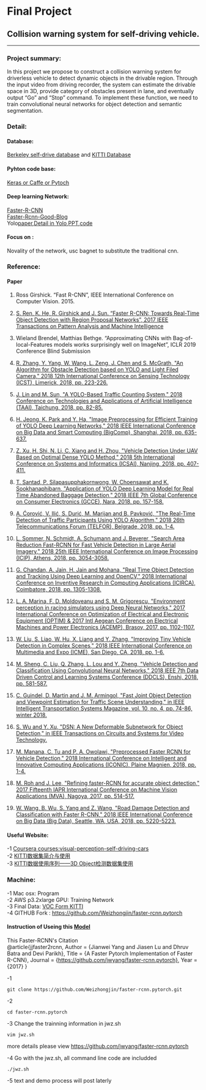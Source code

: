 Final Project
====

## Collision warning system for self-driving vehicle.
------

### Project summary: <br>

In this project we propose to construct a collision warning system for driverless vehicle to detect dynamic objects in the drivable region. Through the input video from driving recorder, the system can estimate the drivable space in 3D, provide category of obstacles present in lane, and eventually output “Go” and “Stop” command. To implement these function, we need to train convolutional neural networks for object detection and semantic segmentation. <br>



### Detail:<br>

#### Database: <br>
[Berkeley self-drive database](https://deepdrive.berkeley.edu/)   and [KITTI Database](http://www.cvlibs.net/datasets/kitti/) <br>

#### Pyhton code base: <br>
[Keras or Caffe or Pytoch](https://github.com/pytorch/pytorch) <br>

#### Deep learning Network:<br>
[Faster-R-CNN](https://github.com/Weizhongjin/faster-rcnn.pytorch)<br>[Faster-Rcnn-Good-Blog](http://www.telesens.co/2018/03/11/object-detection-and-classification-using-r-cnns/#ITEM-1455-2)<br>
Yolo[paper](https://arxiv.org/abs/1506.02640),[Detail in Yolo](https://blog.csdn.net/u014380165/article/details/72616238),[PPT](https://docs.google.com/presentation/d/1aeRvtKG21KHdD5lg6Hgyhx5rPq_ZOsGjG5rJ1HP7BbA/pub?start=false&loop=false&delayms=3000&slide=id.g137784ab86_4_4107),[code](https://github.com/pjreddie/darknet)<br>
#### Focus on :<br>
Novality of the network, usc bagnet to substitute the traditional cnn. <br>



### Reference:  <br>

####  Paper<br>
1.	Ross Girshick. “Fast R-CNN”, IEEE International Conference on Computer Vision. 2015.<br>
2.	[S. Ren, K. He, R. Girshick and J. Sun. “Faster R-CNN: Towards Real-Time Object Detection with Region Proposal Networks”, 2017 IEEE Transactions on Pattern Analysis and Machine Intelligence](https://arxiv.org/pdf/1506.01497.pdf) <br>
3.  Wieland Brendel, Matthias Bethge. “Approximating CNNs with Bag-of-local-Features models works surprisingly well on ImageNet”, ICLR 2019 Conference Blind Submission <br>

4.  [R. Zhang, Y. Yang, W. Wang, L. Zeng, J. Chen and S. McGrath, "An Algorithm for Obstacle Detection based on YOLO and Light Filed Camera," 2018 12th International Conference on Sensing Technology (ICST), Limerick, 2018, pp. 223-226.](http://ieeexplore.ieee.org.libproxy1.usc.edu/stamp/stamp.jsp?tp=&arnumber=8603600&isnumber=8603546)<br>

5. [J. Lin and M. Sun, "A YOLO-Based Traffic Counting System," 2018 Conference on Technologies and Applications of Artificial Intelligence (TAAI), Taichung, 2018, pp. 82-85.](http://ieeexplore.ieee.org.libproxy1.usc.edu/stamp/stamp.jsp?tp=&arnumber=8588483&isnumber=8588436)<br>

6. [H. Jeong, K. Park and Y. Ha, "Image Preprocessing for Efficient Training of YOLO Deep Learning Networks," 2018 IEEE International Conference on Big Data and Smart Computing (BigComp), Shanghai, 2018, pp. 635-637.](http://ieeexplore.ieee.org.libproxy1.usc.edu/stamp/stamp.jsp?tp=&arnumber=8367193&isnumber=8367080)<br>

7.  [Z. Xu, H. Shi, N. Li, C. Xiang and H. Zhou, "Vehicle Detection Under UAV Based on Optimal Dense YOLO Method," 2018 5th International Conference on Systems and Informatics (ICSAI), Nanjing, 2018, pp. 407-411.](http://ieeexplore.ieee.org.libproxy1.usc.edu/stamp/stamp.jsp?tp=&arnumber=8599403&isnumber=8599286)<br>

8.  [T. Santad, P. Silapasupphakornwong, W. Choensawat and K. Sookhanaphibarn, "Application of YOLO Deep Learning Model for Real Time Abandoned Baggage Detection," 2018 IEEE 7th Global Conference on Consumer Electronics (GCCE), Nara, 2018, pp. 157-158.](http://ieeexplore.ieee.org.libproxy1.usc.edu/stamp/stamp.jsp?tp=&arnumber=8574819&isnumber=8574475)<br>

9.  [A. Ćorović, V. Ilić, S. Durić, M. Marijan and B. Pavković, "The Real-Time Detection of Traffic Participants Using YOLO Algorithm," 2018 26th Telecommunications Forum (TELFOR), Belgrade, 2018, pp. 1-4.](http://ieeexplore.ieee.org.libproxy1.usc.edu/stamp/stamp.jsp?tp=&arnumber=8611986&isnumber=8611788>)<br>

10. [L. Sommer, N. Schmidt, A. Schumann and J. Beyerer, "Search Area Reduction Fast-RCNN for Fast Vehicle Detection in Large Aerial Imagery," 2018 25th IEEE International Conference on Image Processing (ICIP), Athens, 2018, pp. 3054-3058.](http://ieeexplore.ieee.org.libproxy1.usc.edu/stamp/stamp.jsp?tp=&arnumber=8451189&isnumber=8451009)<br>

11. [G. Chandan, A. Jain, H. Jain and Mohana, "Real Time Object Detection and Tracking Using Deep Learning and OpenCV," 2018 International Conference on Inventive Research in Computing Applications (ICIRCA), Coimbatore, 2018, pp. 1305-1308.](http://ieeexplore.ieee.org.libproxy1.usc.edu/stamp/stamp.jsp?tp=&arnumber=8597266&isnumber=8596764)<br>

12. [L. A. Marina, F. D. Moldoveanu and S. M. Grigorescu, "Environment perception in racing simulators using Deep Neural Networks," 2017 International Conference on Optimization of Electrical and Electronic Equipment (OPTIM) & 2017 Intl Aegean Conference on Electrical Machines and Power Electronics (ACEMP), Brasov, 2017, pp. 1102-1107.](http://ieeexplore.ieee.org.libproxy1.usc.edu/stamp/stamp.jsp?tp=&arnumber=7975119&isnumber=7974934)<br>

13. [W. Liu, S. Liao, W. Hu, X. Liang and Y. Zhang, "Improving Tiny Vehicle Detection in Complex Scenes," 2018 IEEE International Conference on Multimedia and Expo (ICME), San Diego, CA, 2018, pp. 1-6.](http://ieeexplore.ieee.org.libproxy1.usc.edu/stamp/stamp.jsp?tp=&arnumber=8486507&isnumber=8486434)<br>

14. [M. Sheng, C. Liu, Q. Zhang, L. Lou and Y. Zheng, "Vehicle Detection and Classification Using Convolutional Neural Networks," 2018 IEEE 7th Data Driven Control and Learning Systems Conference (DDCLS), Enshi, 2018, pp. 581-587.](http://ieeexplore.ieee.org.libproxy1.usc.edu/stamp/stamp.jsp?tp=&arnumber=8516099&isnumber=8515899)<br>

15. [C. Guindel, D. Martin and J. M. Armingol, "Fast Joint Object Detection and Viewpoint Estimation for Traffic Scene Understanding," in IEEE Intelligent Transportation Systems Magazine, vol. 10, no. 4, pp. 74-86, winter 2018.](http://ieeexplore.ieee.org.libproxy1.usc.edu/stamp/stamp.jsp?tp=&arnumber=8464061&isnumber=8501998)<br>

16. [S. Wu and Y. Xu, "DSN: A New Deformable Subnetwork for Object Detection," in IEEE Transactions on Circuits and Systems for Video Technology.](http://ieeexplore.ieee.org.libproxy1.usc.edu/stamp/stamp.jsp?tp=&arnumber=8667874&isnumber=4358651)<br>

17. [M. Manana, C. Tu and P. A. Owolawi, "Preprocessed Faster RCNN for Vehicle Detection," 2018 International Conference on Intelligent and Innovative Computing Applications (ICONIC), Plaine Magnien, 2018, pp. 1-4.](http://ieeexplore.ieee.org.libproxy1.usc.edu/stamp/stamp.jsp?tp=&arnumber=8601243&isnumber=8601084)<br>

18. [M. Roh and J. Lee, "Refining faster-RCNN for accurate object detection," 2017 Fifteenth IAPR International Conference on Machine Vision Applications (MVA), Nagoya, 2017, pp. 514-517.](http://ieeexplore.ieee.org.libproxy1.usc.edu/stamp/stamp.jsp?tp=&arnumber=7986913&isnumber=7986754)<br>

19. [W. Wang, B. Wu, S. Yang and Z. Wang, "Road Damage Detection and Classification with Faster R-CNN," 2018 IEEE International Conference on Big Data (Big Data), Seattle, WA, USA, 2018, pp. 5220-5223.](http://ieeexplore.ieee.org.libproxy1.usc.edu/stamp/stamp.jsp?tp=&arnumber=8622354&isnumber=8621858)


#### Useful Website: <br>
-1 [Coursera courses:visual-perception-self-driving-cars](https://www.coursera.org/learn/visual-perception-self-driving-cars) <br>
-2 [KITTI数据集简介与使用](https://blog.csdn.net/Solomon1558/article/details/70173223)<br>
-3 [KITTI数据使用序列——3D Object检测数据集使用](https://blog.csdn.net/hit1524468/article/details/79766805)<br>



### Machine: <br>

-1 Mac osx: Program <br>
-2 AWS p3.2xlarge GPU: Training Network<br>
-3 Final Data: [VOC Form KITTI](https://s3.amazonaws.com/weizhongjin/VOC2012.zip)<br>
-4 GITHUB Fork : https://github.com/Weizhongjin/faster-rcnn.pytorch

#### Instruction of Useing this [Model](https://github.com/Weizhongjin/faster-rcnn.pytorch)
This Faster-RCNN's Citation <br>
        @article{jjfaster2rcnn,
            Author = {Jianwei Yang and Jiasen Lu and Dhruv Batra and Devi Parikh},
            Title = {A Faster Pytorch Implementation of Faster R-CNN},
            Journal = {https://github.com/jwyang/faster-rcnn.pytorch},
            Year = {2017}
        }

-1 
```
git clone https://github.com/Weizhongjin/faster-rcnn.pytorch.git
```

-2
```
cd faster-rcnn.pytorch
```

-3 Change the trainning information in jwz.sh
```
vim jwz.sh
```
more details please view https://github.com/jwyang/faster-rcnn.pytorch

-4  Go with the jwz.sh, all command line code are includded
```
./jwz.sh
```

-5 text and demo process will post laterly